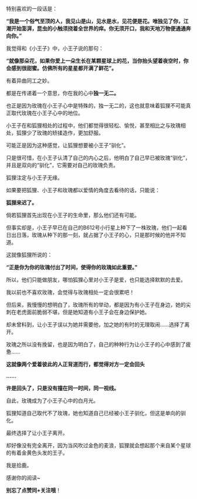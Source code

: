 



特别喜欢的一段话是：

**“我是一个俗气至顶的人，我见山是山，见水是水，见花便是花。唯独见了你，江潮开始澎湃，昆虫的小触须挠着全世界的痒。你无须开口，我和天地万物便通通奔向你。”**

我觉得和《小王子》中，小王子说的那句：

**“就像那朵花，如果你爱上一朵生长在某颗星球上的花，当你抬头望着夜空时，你会感到很甜蜜。仿佛所有的星星都开满了鲜花”。**

有着异曲同工之妙。

都是在传递着一个意思，你在我的心中**独一无二。**

也正是因为玫瑰在小王子心中是特殊的，独一无二的，这也就意味着狐狸不可能真正取代玫瑰在小王子心中的地位。

小王子在和狐狸相处的过程中，他们都觉得很轻松、愉悦，甚至相比之与玫瑰相处，狐狸少了玫瑰的矫揉造作，更加舒服。

可能正是因为这种感觉，让狐狸想要被小王子“驯化”。

只是很可惜，在小王子认清了自己的内心之后，他明白了自己早已被玫瑰“驯化”，并且是双向的“驯化”，它需要对自己的玫瑰负责。

狐狸注定与小王子无缘。

如果要把狐狸、小王子和玫瑰都以爱情的角度去看待的话，只能说：

**狐狸来迟了。**

倘若狐狸首先出现在小王子的生命里，那么他们还有可能。

但事实却是，小王子早已在自己的B612号小行星上种下了一株玫瑰，他们一起看日出日落，玫瑰从种下的那一刻，就占据了小王子的心，只是那时候的他并不知道。

这就像狐狸所说的：

**“正是你为你的玫瑰付出了时间，使得你的玫瑰如此重要。”**

所以，他们只能做朋友，哪怕狐狸心里对小王子是爱，也只能选择默默的去爱。

我以前也不喜欢玫瑰，会觉得与玫瑰相处一定会很累吧！

但后来，我慢慢的想明白了，玫瑰所有的举动，都是因为有小王子在身边，她的尖刺在老虎面前脆弱不堪，但是她知道有小王子会在身边保护她。

却未曾料到，让小王子误以为她并需要他，加之她的有时的无理取闹……选择了离开。

玫瑰之所以没有挽留，也是因为明白了，自己的种种行为让小王子的心中感到了疲惫……

**这就像两个爱着彼此的人正背道而行，都觉得对方一定会回头**

**……**

**许是回头了，只是没有撞在同一时间，同一视线。**

自此，玫瑰成为了小王子心中的白月光。

狐狸知道自己取代不了玫瑰，她也知道自己已经被小王子驯化，但这是单向的驯化。

最终选择了让小王子离开。

却好像没有完全离开，因为当风吹过金色的麦浪，狐狸就会想起那个来自某个星球的有着金黄色头发的王子。

  


我是拾鹿。

感谢你的阅读~

**别忘了点赞同+关注哦**！





